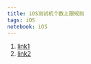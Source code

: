 ```yaml
---
title: iOS测试机个数上限规则
tags: iOS
notebook: iOS 
---
```


1. [link1](S=s1:U=13d600:E=175b002043a:C=1758bf57df8:P=1cd:A=en-devtoken:V=2:H=332460dcbd74730616902d60c211e643)
2. [link2](https://blog.csdn.net/imanapple/article/details/46006461)